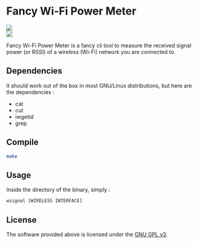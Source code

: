 # Fancy Wi-Fi Power Meter
<p align=left>
<a target="_blank" href="https://www.gnu.org/licenses/gpl-3.0.en.html" title="License: GPL v3">
<img src="https://img.shields.io/badge/License:-GPL%20v3-darkred.svg">
</a>
<br>
<img src="https://i.imgur.com/7KC3SzI.png"> 
</p>
Fancy Wi-Fi Power Meter is a fancy cli tool to measure the received signal power (or RSSI) of a wireless  (Wi-Fi)  network you are connected to.

## Dependencies
It should work out of the box in most GNU/Linux distributions, but here are the dependencies :
* cat
* cut
* iwgetid
* grep

## Compile
``` bash
make
```
## Usage
Inside the directory of the binary, simply :
``` bash
wsignal [WIRELESS INTERFACE]
```
## License
The software provided above is licensed under the [GNU GPL v3](https://www.gnu.org/licenses/gpl-3.0.en.html).
